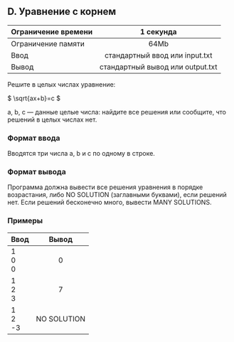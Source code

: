 ## D. Уравнение с корнем

| Ограничение времени  |            1 секунда             |
|----------------------|:--------------------------------:|
| Ограничение памяти   |               64Mb               |
| Ввод                 |  стандартный ввод или input.txt  |
| Вывод                | стандартный вывод или output.txt |

Решите в целых числах уравнение:

$
\sqrt{ax+b}=c
$

a, b, c — данные целые числа: найдите все решения или сообщите, что решений в целых числах нет.

### Формат ввода

Вводятся три числа a, b и c по одному в строке.

### Формат вывода

Программа должна вывести все решения уравнения в порядке возрастания, либо NO SOLUTION (заглавными буквами), если решений нет. 
Если решений бесконечно много, вывести MANY SOLUTIONS.

### Примеры

| Ввод         |    Вывод    |
|--------------|:-----------:|
| 1<br>0<br>0  |      0      |
| 1<br>2<br>3  |      7      |
| 1<br>2<br>-3 | NO SOLUTION |

